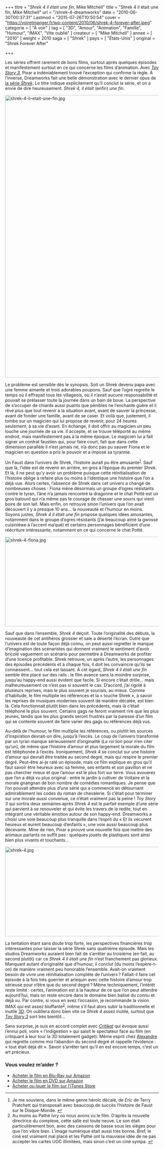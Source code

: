 +++
titre = "<em>Shrek 4 il était une fin</em>, Mike Mitchell"
title = "Shrek 4 il était une fin, Mike Mitchell"
url = "/shrek-4-dreamworks"
date = "2010-06-30T00:37:31"
Lastmod = "2015-07-26T10:50:54"
cover = "https://voiretmanger.fr/wp-content/2010/06/shrek-4-forever-after.jpeg"
categorie = [ "À voir" ]
tag = [ "3D", "Amour", "Animation", "Famille", "Humour", "IMAX", "Vite oublié" ]
createur = [ "Mike Mitchell" ]
annee = [ "2010" ]
weight = 2010
saga = [ "Shrek" ]
pays = [ "États-Unis" ]
original = "Shrek Forever After"

+++

<p>Les séries offrent rarement de bons films, surtout après quelques épisodes et manifestement surtout en ce qui concerne les films d&rsquo;animation. Avec <em><a href="https://voiretmanger.fr/2010/06/25/toy-story-3-pixar/">Toy Story 3</a></em>, Pixar a indéniablement trouvé l&rsquo;exception qui confirme la règle. À l&rsquo;inverse, Dreamworks fait une belle démonstration avec le dernier opus de <a href="https://voiretmanger.fr/saga/shrek/">la série <em>Shrek</em></a>. Le titre indique explicitement qu&rsquo;il conclut la série, et on a envie de dire heureusement. <em>Shrek 4, il était</em> (enfin) <em>une fin</em>.</p>
<a href="http://www.allocine.fr/film/fichefilm_gen_cfilm=57212.html" target="_blank"><img class="aligncenter" src="https://voiretmanger.fr/wp-content/2010/06/shrek-4-il-etait-une-fin.jpg" border="0" alt="shrek-4-il-etait-une-fin.jpg" width="690" height="925" /></a>
<p>Le problème est sensible dès le synopsis. Soit un Shrek devenu papa avec une femme aimante et trois adorables poupons. Sauf que l&rsquo;ogre regrette le temps où il effrayait tous les villageois, où il n&rsquo;avait aucune responsabilité et pouvait se prélasser toute la journée dans un bain de boue. La perspective de s&rsquo;occuper de chiards aussi puants que pénibles ne l&rsquo;enchante guère et il rêve plus que tout revenir à la situation avant, avant de sauver la princesse, avant de fonder une famille, avant de se caser. Et voilà que, justement, il tombe sur un magicien qui lui propose de revenir, pour 24 heures seulement, à sa vie d&rsquo;avant. En échange, il doit offrir au magicien un peu louche une journée de sa vie. Il accepte, et se trouve téléporté au même endroit, mais manifestement pas à la même époque. Le magicien lui a fait signer un contrat faustien qui, pour faire court, fait que dans cette dimension parallèle il n&rsquo;est jamais né, n&rsquo;a donc pas pu sauver Fiona et le magicien en question a pris le pouvoir et a imposé sa tyrannie.</p>
<p>Un Faust dans l&rsquo;univers de Shrek, l&rsquo;histoire aurait pu être amusante<sup id="fnref-3559-1"><a href="#fn-3559-1" rel="footnote">1</a></sup>. Sauf que là, l&rsquo;idée est de revenir en arrière, en gros à l&rsquo;époque du premier <em>Shrek</em>. Et là, il ne peut qu&rsquo;y avoir un problème puisque cette réinitialisation de l&rsquo;histoire oblige à refaire plus ou moins à l&rsquo;identique une histoire que l&rsquo;on a déjà vue. Alors certes, l&rsquo;absence de Shrek dans cet univers a changé de nombreuses choses : Fiona mène désormais un groupe d&rsquo;ogres résistants contre le tyran, l&rsquo;âne n&rsquo;a jamais rencontré la dragonne et le chat Potté est un gros balourd qui n&rsquo;a même pas le courage de chasser une souris qui vient boire de son lait. Mais enfin, on retrouve sinon l&rsquo;univers que l&rsquo;on avait découvert il y a presque 10 ans… la nouveauté et l&rsquo;humour en moins. Soyons justes, <em>Shrek 4 il était une fin</em> propose quelques idées amusantes, notamment dans le groupe d&rsquo;ogres résistants (j&rsquo;ai beaucoup aimé la gwosse cuisinièwe à l&rsquo;accent ma&rsquo;qué) et certains personnages bénéficient d&rsquo;une réécriture intéressante, notamment en ce qui concerne le chat Potté.</p>
<img class="aligncenter" src="https://voiretmanger.fr/wp-content/2010/06/shrek-4-fiona1.jpg" border="0" alt="shrek-4-fiona.jpg" width="690" height="293" />
<p>Sauf que dans l&rsquo;ensemble, <em>Shrek 4</em> déçoit. Toute l&rsquo;originalité des débuts, la nouveauté de cet antihéros grossier et sale a déserté l&rsquo;écran. Outre que l&rsquo;univers est de toute façon déjà connu, on peut aussi regretter le manque d&rsquo;imagination des scénaristes qui donnent vraiment le sentiment d&rsquo;avoir bricolé vaguement un scénario pour permettre à Dreamworks de profiter d&rsquo;une licence profitable. Shrek retrouve, un après l&rsquo;autre, les personnages des épisodes précédents et à chaque fois, il doit les convaincre qu&rsquo;ils se connaissent… tout cela est lassant. À cet égard, <em>Shrek 4 il était une fin</em> semble être placé sur des rails : le film avance sans la moindre surprise, jusqu&rsquo;au happy-end aussi évident que facile. Si encore c&rsquo;était drôle… mais malheureusement ce n&rsquo;est pas si souvent le cas. D&rsquo;accord, j&rsquo;ai rigolé à plusieurs reprises, mais le plus souvent je souriais, au mieux. Comme d&rsquo;habitude, le film multiplie les références et la &laquo;&nbsp;touche Shrek&nbsp;&raquo;, à savoir les reprises de musiques modernes souvent de manière décalée, est bien là. Cela fonctionnait plutôt bien dans les précédents, mais là c&rsquo;était téléphoné le plus souvent. Certains gags ne feront vraiment rire que les plus jeunes, tandis que les plus grands seront frustrés par la paresse d&rsquo;un film qui se contente souvent de faire varier des gags ou références déjà vus.</p>
<p>Au-delà de l&rsquo;humour, le film multiplie les références, ou plutôt les sources d&rsquo;inspiration devrait-on dire, jusqu&rsquo;à l&rsquo;excès. Le coup de l&rsquo;univers transformé par un tyran manque sérieusement d&rsquo;originalité (<em>Le roi lion</em> pour n&rsquo;en citer qu&rsquo;un), de même que l&rsquo;histoire d&rsquo;amour et plus largement la morale du film est téléphonée à l&rsquo;excès. Ironiquement, <em>Shrek 4</em> se conclut sur une histoire d&rsquo;amour qui devrait être traitée au second degré, mais qui respire le premier degré. Peut-être ai-je raté un épisode, mais ce film explique en gros qu&rsquo;il faut savoir être heureux avec sa femme, ses enfants et son pavillon et ne pas chercher mieux et que l&rsquo;amour est le plus fort sur terre. Vous avouerez que l&rsquo;on a déjà vu plus original : entre le jardin à cultiver de Voltaire et la morale gnangnan de bon nombre de comédies romantiques. Je pense que l&rsquo;on pouvait attendre plus d&rsquo;une série qui a commencé en détournant admirablement les codes du roman de chevalerie. Si c&rsquo;était pour terminer sur une morale aussi convenue, ce n&rsquo;était vraiment pas la peine ! <em>Toy Story 3</em> qui sortira deux semaines après <em>Shrek 4</em> est le parfait exemple d&rsquo;une série qui parvient à se renouveler et qui évite les travers de la redite, tout en intégrant une véritable émotion autour de son happy-end. Dreamworks a choisi une voie beaucoup plus tranquille dans l&rsquo;esprit du &laquo;&nbsp;Et ils vécurent heureux et eurent beaucoup d&rsquo;enfants&nbsp;&raquo;, une voie aussi beaucoup plus décevante. Mine de rien, Pixar a prouvé une nouvelle fois que mettre des animaux parlants ne suffit pas : quelques jouets de plastiques sont ainsi bien plus vivants et touchants…</p>
<img class="aligncenter" src="https://voiretmanger.fr/wp-content/2010/06/shrek-4.jpg" border="0" alt="shrek-4.jpg" width="690" height="293" />
<p>La tentation étant sans doute trop forte, les perspectives financières trop intéressantes pour laisser la série Shrek sans quatrième épisode. Mais les studios Dreamworks auraient bien fait de s&rsquo;arrêter au troisième (en fait, au second plutôt) car ce <em>Shrek 4 il était une fin</em> n&rsquo;est franchement pas glorieux. Manquant autant d&rsquo;originalité que d&rsquo;humour, il conclut (du moins l&rsquo;espère-t-on) de manière vraiment peu honorable l&rsquo;ensemble. Avait-on vraiment besoin de vivre une réinitialisation complète de l&rsquo;univers ? Fallait-il faire cet épisode à la fois très guerrier et arlequin avec cette histoire d&rsquo;amour trop sérieuse pour n&rsquo;être que du second degré ? Même techniquement, l&rsquo;intérêt reste limité : certes, l&rsquo;animation est à la hauteur de ce que l&rsquo;on peut attendre aujourd&rsquo;hui, mais on reste encore dans le domaine bien balisé du connu et déjà vu. Par contre, si vous en avez l&rsquo;occasion, je recommande la vision IMAX qui est assez bluffante<sup id="fnref-3559-2"><a href="#fn-3559-2" rel="footnote">2</a></sup>, même s&rsquo;il faut alors subir la traditionnelle et inutile <a href="https://voiretmanger.fr/tag/3d/">3D</a>. On oubliera donc bien vite ce <em>Shrek 4</em> assez inutile, surtout que <em><a href="https://voiretmanger.fr/2010/06/25/toy-story-3-pixar/">Toy Story 3</a></em> sort très bientôt…</p>
<p>Sans surprise, je suis en accord complet avec <a href="http://www.critikat.com/Shrek-4-il-etait-une-fin.html"><em>Critikat</em></a> qui évoque aussi l&rsquo;ennui poli, voire &laquo;&nbsp;l&rsquo;indigestion&nbsp;&raquo; qui saisit le spectateur face au film (en critiquant à leur tour la 3D totalement gadget). Même esprit chez <a href="http://www.plan-c.fr/article-critique-shrek-4-de-mike-mitchell-53036136.html">Alexandre</a> qui regrette comme moi l&rsquo;abandon du second degré et rappelle l&rsquo;évidence : &laquo;&nbsp;tout était déjà dit&nbsp;&raquo;. Savoir s&rsquo;arrêter tant qu&rsquo;il en est encore temps, c&rsquo;est un art précieux.</p>
<div class="amazon">
<h3>Vous voulez m&rsquo;aider ?</h3>
<ul>
<li><a href="http://www.amazon.fr/gp/product/B003SWZS7M/ref=as_li_ss_tl?ie=UTF8&#038;tag=leblogdenic07-21&#038;linkCode=as2&#038;camp=1642&#038;creative=19458&#038;creativeASIN=B003SWZS7M">Acheter le film en Blu-Ray sur Amazon</a></li>
<li><a href="http://www.amazon.fr/gp/product/B003SWZS72/ref=as_li_ss_tl?ie=UTF8&#038;tag=leblogdenic07-21&#038;linkCode=as2&#038;camp=1642&#038;creative=19458&#038;creativeASIN=B003SWZS72">Acheter le film en DVD sur Amazon</a></li>
<li><a href="https://itunes.apple.com/fr/movie/shrek-4-il-etait-une-fin/id395058447">Acheter ou louer le film sur l&rsquo;iTunes Store</a></li>
</ul>
</div>
<div class="footnotes">
<hr />
<ol>
<li id="fn-3559-1">
Je me souviens, dans le même genre héroïc décalé, de <em>Eric</em> de Terry Pratchett qui transposait avec beaucoup de succès l&rsquo;histoire de Faust sur le Disque-Monde.&#160;<a href="#fnref-3559-1" rev="footnote">&#8617;</a>
</li>
<li id="fn-3559-2">
Au moins au Pathé Ivry où nous avons vu le film. D&rsquo;après la nouvelle directrice du complexe, cette salle est toute neuve. Le son était particulièrement bon, avec des caissons de basse sous les sièges pour que l&rsquo;on vibre bien. L&rsquo;image numérique était aussi très bonne. Bref, le ciné est vraiment mal placé et les Pathé ont la mauvaise idée de ne pas accepter les cartes UGC illimitées, mais sinon c&rsquo;est un ciné sympa.&#160;<a href="#fnref-3559-2" rev="footnote">&#8617;</a>
</li>
</ol>
</div>

